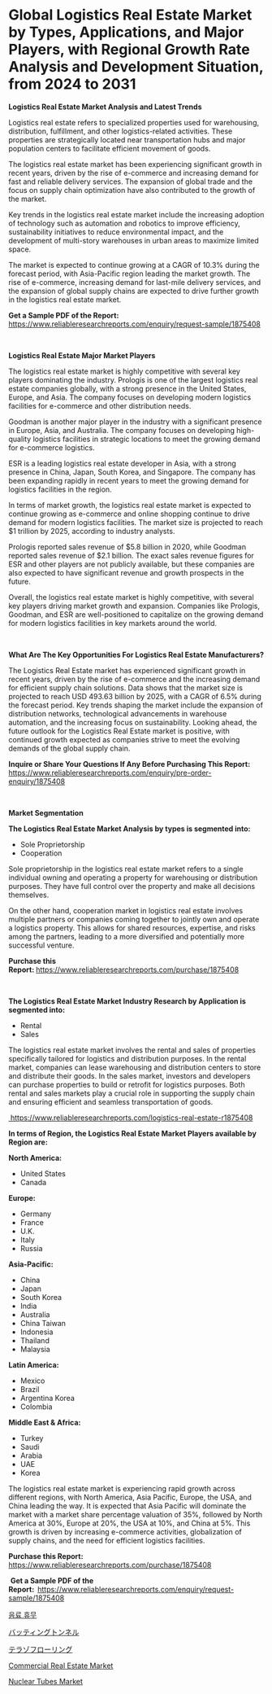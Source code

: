 <p><h1>Global Logistics Real Estate Market by Types, Applications, and Major Players, with Regional Growth Rate Analysis and Development Situation, from 2024 to 2031</h1></p><p><strong>Logistics Real Estate Market Analysis and Latest Trends</strong></p>
<p><p>Logistics real estate refers to specialized properties used for warehousing, distribution, fulfillment, and other logistics-related activities. These properties are strategically located near transportation hubs and major population centers to facilitate efficient movement of goods.</p><p>The logistics real estate market has been experiencing significant growth in recent years, driven by the rise of e-commerce and increasing demand for fast and reliable delivery services. The expansion of global trade and the focus on supply chain optimization have also contributed to the growth of the market.</p><p>Key trends in the logistics real estate market include the increasing adoption of technology such as automation and robotics to improve efficiency, sustainability initiatives to reduce environmental impact, and the development of multi-story warehouses in urban areas to maximize limited space.</p><p>The market is expected to continue growing at a CAGR of 10.3% during the forecast period, with Asia-Pacific region leading the market growth. The rise of e-commerce, increasing demand for last-mile delivery services, and the expansion of global supply chains are expected to drive further growth in the logistics real estate market.</p></p>
<p><strong>Get a Sample PDF of the Report:&nbsp;</strong> <a href="https://www.reliableresearchreports.com/enquiry/request-sample/1875408">https://www.reliableresearchreports.com/enquiry/request-sample/1875408</a></p>
<p>&nbsp;</p>
<p><strong>Logistics Real Estate Major Market Players</strong></p>
<p><p>The logistics real estate market is highly competitive with several key players dominating the industry. Prologis is one of the largest logistics real estate companies globally, with a strong presence in the United States, Europe, and Asia. The company focuses on developing modern logistics facilities for e-commerce and other distribution needs.</p><p>Goodman is another major player in the industry with a significant presence in Europe, Asia, and Australia. The company focuses on developing high-quality logistics facilities in strategic locations to meet the growing demand for e-commerce logistics.</p><p>ESR is a leading logistics real estate developer in Asia, with a strong presence in China, Japan, South Korea, and Singapore. The company has been expanding rapidly in recent years to meet the growing demand for logistics facilities in the region.</p><p>In terms of market growth, the logistics real estate market is expected to continue growing as e-commerce and online shopping continue to drive demand for modern logistics facilities. The market size is projected to reach $1 trillion by 2025, according to industry analysts.</p><p>Prologis reported sales revenue of $5.8 billion in 2020, while Goodman reported sales revenue of $2.1 billion. The exact sales revenue figures for ESR and other players are not publicly available, but these companies are also expected to have significant revenue and growth prospects in the future.</p><p>Overall, the logistics real estate market is highly competitive, with several key players driving market growth and expansion. Companies like Prologis, Goodman, and ESR are well-positioned to capitalize on the growing demand for modern logistics facilities in key markets around the world.</p></p>
<p>&nbsp;</p>
<p><strong>What Are The Key Opportunities For Logistics Real Estate Manufacturers?</strong></p>
<p><p>The Logistics Real Estate market has experienced significant growth in recent years, driven by the rise of e-commerce and the increasing demand for efficient supply chain solutions. Data shows that the market size is projected to reach USD 493.63 billion by 2025, with a CAGR of 6.5% during the forecast period. Key trends shaping the market include the expansion of distribution networks, technological advancements in warehouse automation, and the increasing focus on sustainability. Looking ahead, the future outlook for the Logistics Real Estate market is positive, with continued growth expected as companies strive to meet the evolving demands of the global supply chain.</p></p>
<p><strong>Inquire or Share Your Questions If Any Before Purchasing This Report:</strong> <a href="https://www.reliableresearchreports.com/enquiry/pre-order-enquiry/1875408">https://www.reliableresearchreports.com/enquiry/pre-order-enquiry/1875408</a></p>
<p>&nbsp;</p>
<p><strong>Market Segmentation</strong></p>
<p><strong>The Logistics Real Estate Market Analysis by types is segmented into:</strong></p>
<p><ul><li>Sole Proprietorship</li><li>Cooperation</li></ul></p>
<p><p>Sole proprietorship in the logistics real estate market refers to a single individual owning and operating a property for warehousing or distribution purposes. They have full control over the property and make all decisions themselves. </p><p>On the other hand, cooperation market in logistics real estate involves multiple partners or companies coming together to jointly own and operate a logistics property. This allows for shared resources, expertise, and risks among the partners, leading to a more diversified and potentially more successful venture.</p></p>
<p><strong>Purchase this Report:&nbsp;</strong><a href="https://www.reliableresearchreports.com/purchase/1875408">https://www.reliableresearchreports.com/purchase/1875408</a></p>
<p>&nbsp;</p>
<p><strong>The Logistics Real Estate Market Industry Research by Application is segmented into:</strong></p>
<p><ul><li>Rental</li><li>Sales</li></ul></p>
<p><p>The logistics real estate market involves the rental and sales of properties specifically tailored for logistics and distribution purposes. In the rental market, companies can lease warehousing and distribution centers to store and distribute their goods. In the sales market, investors and developers can purchase properties to build or retrofit for logistics purposes. Both rental and sales markets play a crucial role in supporting the supply chain and ensuring efficient and seamless transportation of goods.</p></p>
<p><a href="https://www.reliableresearchreports.com/logistics-real-estate-r1875408">&nbsp;https://www.reliableresearchreports.com/logistics-real-estate-r1875408</a></p>
<p><strong>In terms of Region, the Logistics Real Estate Market Players available by Region are:</strong></p>
<p>
    <p> <strong> North America: </strong>
        <ul>
            <li>United States</li>
            <li>Canada</li>
        </ul>
        </p> 
    <p> <strong> Europe: </strong>
        <ul>
            <li>Germany</li>
            <li>France</li>
            <li>U.K.</li>
            <li>Italy</li>
            <li>Russia</li>
        </ul>
        </p> 
    <p> <strong> Asia-Pacific: </strong>
        <ul>
            <li>China</li>
            <li>Japan</li>
            <li>South Korea</li>
            <li>India</li>
            <li>Australia</li>
            <li>China Taiwan</li>
            <li>Indonesia</li>
            <li>Thailand</li>
            <li>Malaysia</li>
        </ul>
        </p> 
    <p> <strong> Latin America: </strong>
        <ul>
            <li>Mexico</li>
            <li>Brazil</li>
            <li>Argentina Korea</li>
            <li>Colombia</li>
        </ul>
        </p> 
    <p> <strong> Middle East & Africa: </strong>
        <ul>
            <li>Turkey</li>
            <li>Saudi</li>
            <li>Arabia</li>
            <li>UAE</li>
            <li>Korea</li>
        </ul>
    </p>
    </p>
<p><p>The logistics real estate market is experiencing rapid growth across different regions, with North America, Asia Pacific, Europe, the USA, and China leading the way. It is expected that Asia Pacific will dominate the market with a market share percentage valuation of 35%, followed by North America at 30%, Europe at 20%, the USA at 10%, and China at 5%. This growth is driven by increasing e-commerce activities, globalization of supply chains, and the need for efficient logistics facilities.</p></p>
<p><strong>Purchase this Report: </strong><a href="https://www.reliableresearchreports.com/purchase/1875408">https://www.reliableresearchreports.com/purchase/1875408</a></p>
<p>&nbsp;<strong>Get a Sample PDF of the Report:&nbsp;&nbsp;</strong><a href="https://www.reliableresearchreports.com/enquiry/request-sample/1875408">https://www.reliableresearchreports.com/enquiry/request-sample/1875408</a></p>
<p><strong></strong></p>
<p><p><a href="https://github.com/valroy852/Market-Research-Report-List-1/blob/main/577294759329.md">음료 휴무</a></p><p><a href="https://medium.com/@maureenbiologist34/%E3%83%90%E3%83%83%E3%83%86%E3%82%A3%E3%83%B3%E3%82%B0%E3%83%88%E3%83%B3%E3%83%8D%E3%83%AB%E5%B8%82%E5%A0%B4%E3%81%AF-%E5%B8%82%E5%A0%B4%E3%82%B7%E3%82%A7%E3%82%A2-%E5%B8%82%E5%A0%B4%E5%8B%95%E5%90%91-%E5%B8%82%E5%A0%B4%E6%88%90%E9%95%B7%E3%81%AB%E9%96%A2%E3%81%99%E3%82%8B%E6%83%85%E5%A0%B1%E3%82%92%E6%8F%90%E4%BE%9B%E3%81%97%E3%81%A6%E3%81%84%E3%81%BE%E3%81%99-67526b740dd1">バッティングトンネル</a></p><p><a href="https://github.com/AaronVargas43/Market-Research-Report-List-1/blob/main/583034415577.md">テラゾフローリング</a></p><p><a href="https://github.com/kathiaseamanalvaradovlprc2h/Market-Research-Report-List-2/blob/main/commercial-real-estate-market.md">Commercial Real Estate Market</a></p><p><a href="https://www.linkedin.com/pulse/nuclear-tubes-market-analysis-size-global-industry-overview-hyznc">Nuclear Tubes Market</a></p></p>